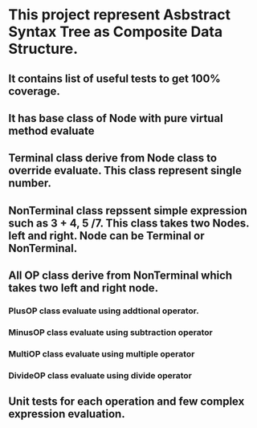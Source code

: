 # This project represent Asbstract Syntax Tree as Composite Data Structure.

## It contains list of useful tests to get 100% coverage.
## It has base class of Node with pure virtual method evaluate
## Terminal class derive from Node class to override evaluate. This class represent single number.
## NonTerminal class repssent simple expression such as 3 + 4, 5 /7. This class takes two Nodes. left and right. Node can be Terminal or NonTerminal.

## All OP class derive from  NonTerminal which takes two left and right node.
### PlusOP class evaluate using addtional operator.
### MinusOP class evaluate using subtraction operator
### MultiOP class evaluate using multiple operator
### DivideOP class evaluate using divide operator

## Unit tests for each operation and few complex expression evaluation. 
